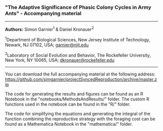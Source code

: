 ### "The Adaptive Significance of Phasic Colony Cycles in Army Ants" - Accompanying material

---

**Authors:** Simon Garnier<sup>1</sup> & Daniel Kronauer<sup>2</sup>

<sup>1</sup>Department of Biological Sciences, New Jersey Institute of 
Technology, Newark, NJ 07102, USA; garnier@njit.edu

<sup>2</sup>Laboratory of Social Evolution and Behavior, The Rockefeller 
University, New York, NY 10065, USA; dkronauer@rockefeller.edu

---

You can download the full accompanying material at the following address: 
https://github.com/sjmgarnier/projectSyncedReproduction/archive/master.zip

The code for generating the results and figures can be found as an R Notebook in 
the "notebooks/MethodsAndResults/" folder. The custom R functions used in the 
notebook can be found in the "R/" folder. 

The code for simplifying the equations and generating the integral of the 
function combining the reproductive strategy with the foraging cost can be found
as a Mathematica Notebook in the "mathematica/" folder. 



